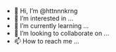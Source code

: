 - 👋 Hi, I’m @httnnnkrng
- 👀 I’m interested in ...
- 🌱 I’m currently learning ...
- 💞️ I’m looking to collaborate on ...
- 📫 How to reach me ...

<!---
httnnnkrng/httnnnkrng is a ✨ special ✨ repository because its `README.md` (this file) appears on your GitHub profile.
You can click the Preview link to take a look at your changes.
--->

